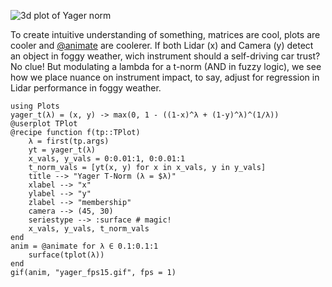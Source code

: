 ![3d plot of Yager norm](https://media.giphy.com/media/v1.Y2lkPTc5MGI3NjExeGdwNHZocm1id3R5Mnc3Nmh6OXJ6d2Uycjl2bmwzYTJtdDY1YjlidiZlcD12MV9pbnRlcm5hbF9naWZfYnlfaWQmY3Q9Zw/uNaVDNfp08LGEWFJRq/giphy.gif)

To create intuitive understanding of something, matrices are cool, plots are cooler and [@animate] are coolerer. If both Lidar (x) and Camera (y) detect an object in foggy weather, wich instrument should a self-driving car trust? No clue! But modulating a lambda for a t-norm (AND in fuzzy logic), we see how we place nuance on instrument impact, to say, adjust for regression in Lidar performance in foggy weather.

```
using Plots
yager_t(λ) = (x, y) -> max(0, 1 - ((1-x)^λ + (1-y)^λ)^(1/λ))
@userplot TPlot
@recipe function f(tp::TPlot)
    λ = first(tp.args)
    yt = yager_t(λ)
    x_vals, y_vals = 0:0.01:1, 0:0.01:1
    t_norm_vals = [yt(x, y) for x in x_vals, y in y_vals]
    title --> "Yager T-Norm (λ = $λ)"
    xlabel --> "x"
    ylabel --> "y"
    zlabel --> "membership"
    camera --> (45, 30)
    seriestype --> :surface # magic!
    x_vals, y_vals, t_norm_vals
end
anim = @animate for λ ∈ 0.1:0.1:1
    surface(tplot(λ))
end
gif(anim, "yager_fps15.gif", fps = 1)
```

[@animate]: https://docs.juliaplots.org/latest/animations/
[Lidar]: https://www.mdpi.com/1424-8220/23/6/2972